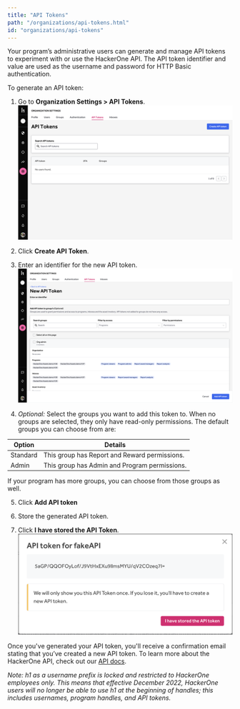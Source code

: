 ```yaml
---
title: "API Tokens"
path: "/organizations/api-tokens.html"
id: "organizations/api-tokens"
---
```


Your program’s administrative users can generate and manage API tokens to experiment with or use the HackerOne API. The API token identifier and value are used as the username and password for HTTP Basic authentication.

To generate an API token:
1. Go to <b>Organization Settings > API Tokens</b>.
![api-token-1](./images/api-token-1.png)

2. Click <b>Create API Token</b>.

3. Enter an identifier for the new API token.
![api-token-2](./images/api-token-2.png)

4. *Optional:* Select the groups you want to add this token to. When no groups are selected, they only have read-only permissions. The default groups you can choose from are:

Option | Details
------ | -------
Standard | This group has Report and Reward permissions.
Admin | This group has Admin and Program permissions.

If your program has more groups, you can choose from those groups as well.

5. Click <b>Add API token</b>

6. Store the generated API token.

7. Click <b>I have stored the API Token</b>.
![api-token-3](./images/api-token-3.png)

Once you've generated your API token, you'll receive a confirmation email stating that you’ve created a new API token. To learn more about the HackerOne API, check out our [API docs](https://api.hackerone.com/#introduction).

*Note: h1 as a username prefix is locked and restricted to HackerOne employees only. This means that effective December 2022, HackerOne users will no longer be able to use h1 at the beginning of handles; this includes usernames, program handles, and API tokens.*
